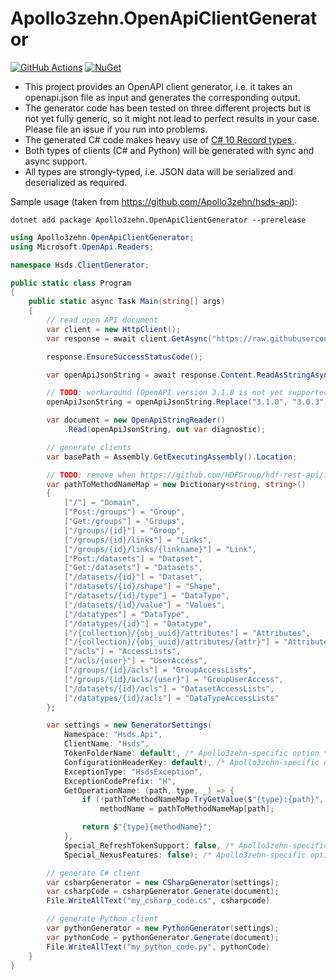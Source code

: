 # Apollo3zehn.OpenApiClientGenerator

[![GitHub Actions](https://github.com/Apollo3zehn/apollo3zehn-openapi-client-generator/actions/workflows/build-and-publish.yml/badge.svg)](https://github.com/Apollo3zehn/apollo3zehn-openapi-client-generator/actions) [![NuGet](https://img.shields.io/nuget/v/Apollo3zehn.OpenApiClientGenerator?label=Nuget)](https://www.nuget.org/packages/Apollo3zehn.OpenApiClientGenerator)

- This project provides an OpenAPI client generator, i.e. it takes an openapi.json file as input and generates the corresponding output.
- The generator code has been tested on three different projects but is not yet fully generic, so it might not lead to perfect results in your case. Please file an issue if you run into problems.
- The generated C# code makes heavy use of [C# 10 Record types ](https://learn.microsoft.com/en-us/dotnet/csharp/language-reference/builtin-types/record). 
- Both types of clients (C# and Python) will be generated with sync and async support.
- All types are strongly-typed, i.e. JSON data will be serialized and deserialized as required.

Sample usage (taken from https://github.com/Apollo3zehn/hsds-api):

`dotnet add package Apollo3zehn.OpenApiClientGenerator --prerelease`

```cs
using Apollo3zehn.OpenApiClientGenerator;
using Microsoft.OpenApi.Readers;

namespace Hsds.ClientGenerator;

public static class Program
{
    public static async Task Main(string[] args)
    {
        // read open API document
        var client = new HttpClient();
        var response = await client.GetAsync("https://raw.githubusercontent.com/HDFGroup/hdf-rest-api/master/openapi.yaml");

        response.EnsureSuccessStatusCode();

        var openApiJsonString = await response.Content.ReadAsStringAsync();

        // TODO: workaround (OpenAPI version 3.1.0 is not yet supported)
        openApiJsonString = openApiJsonString.Replace("3.1.0", "3.0.3");

        var document = new OpenApiStringReader()
            .Read(openApiJsonString, out var diagnostic);

        // generate clients
        var basePath = Assembly.GetExecutingAssembly().Location;

        // TODO: remove when https://github.com/HDFGroup/hdf-rest-api/issues/10 is resolved
        var pathToMethodNameMap = new Dictionary<string, string>()
        {
            ["/"] = "Domain",
            ["Post:/groups"] = "Group",
            ["Get:/groups"] = "Groups",
            ["/groups/{id}"] = "Group",
            ["/groups/{id}/links"] = "Links",
            ["/groups/{id}/links/{linkname}"] = "Link",
            ["Post:/datasets"] = "Dataset",
            ["Get:/datasets"] = "Datasets",
            ["/datasets/{id}"] = "Dataset",
            ["/datasets/{id}/shape"] = "Shape",
            ["/datasets/{id}/type"] = "DataType",
            ["/datasets/{id}/value"] = "Values",
            ["/datatypes"] = "DataType",
            ["/datatypes/{id}"] = "Datatype",
            ["/{collection}/{obj_uuid}/attributes"] = "Attributes",
            ["/{collection}/{obj_uuid}/attributes/{attr}"] = "Attribute",
            ["/acls"] = "AccessLists",
            ["/acls/{user}"] = "UserAccess",
            ["/groups/{id}/acls"] = "GroupAccessLists",
            ["/groups/{id}/acls/{user}"] = "GroupUserAccess",
            ["/datasets/{id}/acls"] = "DatasetAccessLists",
            ["/datatypes/{id}/acls"] = "DataTypeAccessLists"
        };

        var settings = new GeneratorSettings(
            Namespace: "Hsds.Api",
            ClientName: "Hsds",
            TokenFolderName: default!, /* Apollo3zehn-specific option */
            ConfigurationHeaderKey: default!, /* Apollo3zehn-specific option */
            ExceptionType: "HsdsException",
            ExceptionCodePrefix: "H",
            GetOperationName: (path, type, _) => {
                if (!pathToMethodNameMap.TryGetValue($"{type}:{path}", out var methodName))
                    methodName = pathToMethodNameMap[path];

                return $"{type}{methodName}";
            },
            Special_RefreshTokenSupport: false, /* Apollo3zehn-specific option */
            Special_NexusFeatures: false); /* Apollo3zehn-specific option */

        // generate C# client
        var csharpGenerator = new CSharpGenerator(settings);
        var csharpCode = csharpGenerator.Generate(document);
        File.WriteAllText("my_csharp_code.cs", csharpcode)

        // generate Python client
        var pythonGenerator = new PythonGenerator(settings);
        var pythonCode = pythonGenerator.Generate(document);
        File.WriteAllText("my_python_code.py", pythonCode)
    }
}
```
